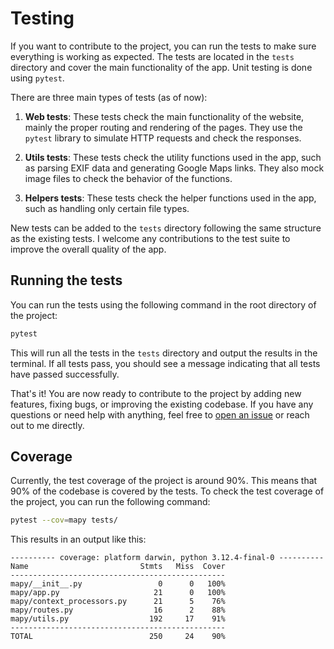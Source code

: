 # Testing

If you want to contribute to the project, you can run the tests to make sure everything is working as expected. The tests are located in the `tests` directory and cover the main functionality of the app. Unit testing is done using `pytest`.

There are three main types of tests (as of now):

1. **Web tests**: These tests check the main functionality of the website, mainly the proper routing and rendering of the pages. They use the `pytest` library to simulate HTTP requests and check the responses.

2. **Utils tests**: These tests check the utility functions used in the app, such as parsing EXIF data and generating Google Maps links. They also mock image files to check the behavior of the functions.

3. **Helpers tests**: These tests check the helper functions used in the app, such as handling only certain file types.

New tests can be added to the `tests` directory following the same structure as the existing tests. I welcome any contributions to the test suite to improve the overall quality of the app.

## Running the tests

You can run the tests using the following command in the root directory of the project:

```bash
pytest
```

This will run all the tests in the `tests` directory and output the results in the terminal. If all tests pass, you should see a message indicating that all tests have passed successfully.

That's it! You are now ready to contribute to the project by adding new features, fixing bugs, or improving the existing codebase. If you have any questions or need help with anything, feel free to [open an issue](https://github.com/dan-koller/mapy/issues) or reach out to me directly.

## Coverage

Currently, the test coverage of the project is around 90%. This means that 90% of the codebase is covered by the tests. To check the test coverage of the project, you can run the following command:

```bash
pytest --cov=mapy tests/
```

This results in an output like this:

```
---------- coverage: platform darwin, python 3.12.4-final-0 ----------
Name                         Stmts   Miss  Cover
------------------------------------------------
mapy/__init__.py                 0      0   100%
mapy/app.py                     21      0   100%
mapy/context_processors.py      21      5    76%
mapy/routes.py                  16      2    88%
mapy/utils.py                  192     17    91%
------------------------------------------------
TOTAL                          250     24    90%
```
